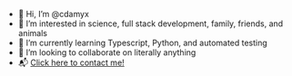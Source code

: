 - 👋 Hi, I’m @cdamyx
- 👀 I’m interested in science, full stack development, family, friends, and animals
- 🌱 I’m currently learning Typescript, Python, and automated testing
- 💞️ I’m looking to collaborate on literally anything
- 📬 [Click here to contact me!](mailto:amyx-github@pm.me)

<!---
cdamyx/cdamyx is a ✨ special ✨ repository because its `README.md` (this file) appears on your GitHub profile.
You can click the Preview link to take a look at your changes.
--->
